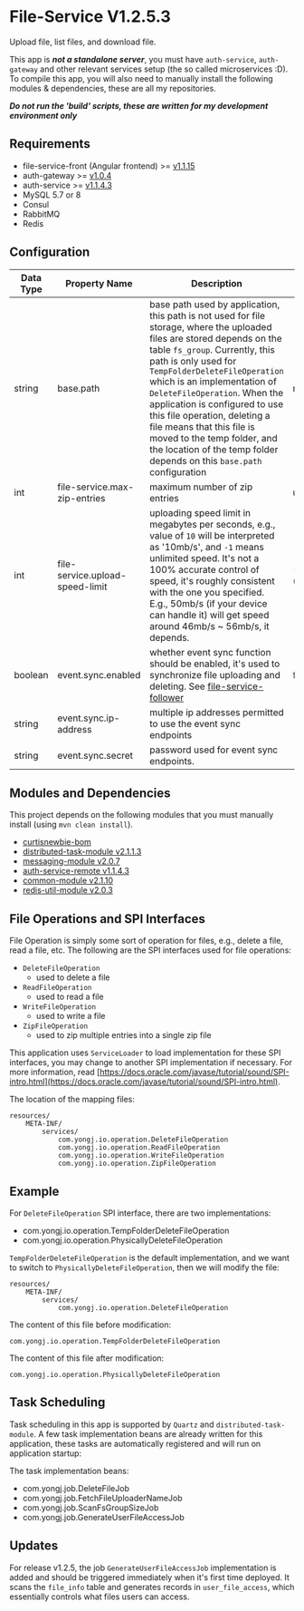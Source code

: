 # File-Service V1.2.5.3

Upload file, list files, and download file.

This app is ***not a standalone server***, you must have `auth-service`, `auth-gateway` and other relevant services setup (the so called microservices :D). To compile this app, you will also need to manually install the following modules & dependencies, these are all my repositories.

***Do not run the 'build' scripts, these are written for my development environment only***

## Requirements 

- file-service-front (Angular frontend) >= [v1.1.15](https://github.com/CurtisNewbie/file-service-front/tree/v1.1.15)
- auth-gateway >= [v1.0.4](https://github.com/CurtisNewbie/auth-gateway/tree/v1.0.4)
- auth-service >= [v1.1.4.3](https://github.com/CurtisNewbie/auth-service/tree/v1.1.4.3)
- MySQL 5.7 or 8
- Consul
- RabbitMQ
- Redis

## Configuration

| Data Type | Property Name                   | Description                                                                                                                                                                                                                                                                                                                                                                                                                                                                           | Default Value  |
|-----------|---------------------------------|---------------------------------------------------------------------------------------------------------------------------------------------------------------------------------------------------------------------------------------------------------------------------------------------------------------------------------------------------------------------------------------------------------------------------------------------------------------------------------------|----------------|
| string    | base.path                       | base path used by application, this path is not used for file storage, where the uploaded files are stored depends on the table `fs_group`. Currently, this path is only used for `TempFolderDeleteFileOperation` which is an implementation of `DeleteFileOperation`. When the application is configured to use this file operation, deleting a file means that this file is moved to the temp folder, and the location of the temp folder depends on this `base.path` configuration | none           |
| int       | file-service.max-zip-entries    | maximum number of zip entries                                                                                                                                                                                                                                                                                                                                                                                                                                                         | unlimited      |
| int       | file-service.upload-speed-limit | uploading speed limit in megabytes per seconds, e.g., value of `10` will be interpreted as '10mb/s', and `-1` means unlimited speed. It's not a 100% accurate control of speed, it's roughly consistent with the one you specified. E.g., 50mb/s (if your device can handle it) will get speed around 46mb/s ~ 56mb/s, it depends.                                                                                                                                                    | -1 (unlimited) |
| boolean   | event.sync.enabled              | whether event sync function should be enabled, it's used to synchronize file uploading and deleting. See [file-service-follower](https://github.com/CurtisNewbie/file-service-follower)                                                                                                                                                                                                                                                                                               | false          |
| string    | event.sync.ip-address           | multiple ip addresses permitted to use the event sync endpoints                                                                                                                                                                                                                                                                                                                                                                                                                       |                |
| string    | event.sync.secret               | password used for event sync endpoints.                                                                                                                                                                                                                                                                                                                                                                                                                                               |                |

## Modules and Dependencies

This project depends on the following modules that you must manually install (using `mvn clean install`).

- [curtisnewbie-bom](https://github.com/CurtisNewbie/curtisnewbie-bom)
- [distributed-task-module v2.1.1.3](https://github.com/CurtisNewbie/distributed-task-module/tree/v2.1.1.3)
- [messaging-module v2.0.7](https://github.com/CurtisNewbie/messaging-module/tree/v2.0.7)
- [auth-service-remote v1.1.4.3](https://github.com/curtisnewbie/auth-service/tree/v1.1.4.3)
- [common-module v2.1.10](https://github.com/CurtisNewbie/common-module/tree/v2.1.10)
- [redis-util-module v2.0.3](https://github.com/CurtisNewbie/redis-util-module/tree/v2.0.3)


## File Operations and SPI Interfaces

File Operation is simply some sort of operation for files, e.g., delete a file, read a file, etc. The following are the SPI interfaces used for file operations:

- `DeleteFileOperation`
    - used to delete a file
- `ReadFileOperation`
    - used to read a file
- `WriteFileOperation`
    - used to write a file
- `ZipFileOperation`
    - used to zip multiple entries into a single zip file

This application uses `ServiceLoader` to load implementation for these SPI interfaces, you may change to another SPI implementation if necessary. For more information, read [https://docs.oracle.com/javase/tutorial/sound/SPI-intro.html](https://docs.oracle.com/javase/tutorial/sound/SPI-intro.html).

The location of the mapping files:

```
resources/
    META-INF/
        services/
            com.yongj.io.operation.DeleteFileOperation
            com.yongj.io.operation.ReadFileOperation
            com.yongj.io.operation.WriteFileOperation
            com.yongj.io.operation.ZipFileOperation
```

## Example

For `DeleteFileOperation` SPI interface, there are two implementations:

- com.yongj.io.operation.TempFolderDeleteFileOperation 
- com.yongj.io.operation.PhysicallyDeleteFileOperation

`TempFolderDeleteFileOperation` is the default implementation, and we want to switch to `PhysicallyDeleteFileOperation`, then we will modify the file:

```
resources/
    META-INF/
        services/
            com.yongj.io.operation.DeleteFileOperation
```

The content of this file before modification:

```
com.yongj.io.operation.TempFolderDeleteFileOperation
```

The content of this file after modification:

```
com.yongj.io.operation.PhysicallyDeleteFileOperation
```

## Task Scheduling  

Task scheduling in this app is supported by `Quartz` and `distributed-task-module`. A few task implementation beans are already written for this application, these tasks are automatically registered and will run on application startup: 

The task implementation beans:

- com.yongj.job.DeleteFileJob
- com.yongj.job.FetchFileUploaderNameJob
- com.yongj.job.ScanFsGroupSizeJob 
- com.yongj.job.GenerateUserFileAccessJob
    
## Updates

For release v1.2.5, the job `GenerateUserFileAccessJob` implementation is added and should be triggered immediately when it's first time deployed. It scans the `file_info` table and generates records in `user_file_access`, which essentially controls what files users can access. 



